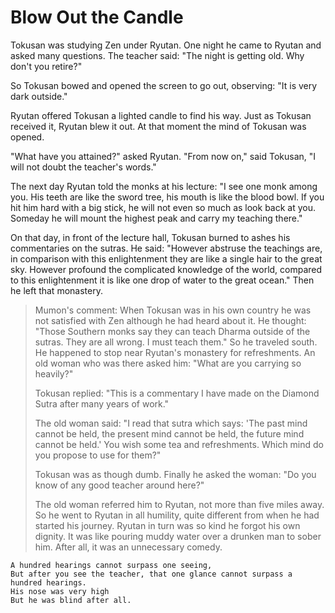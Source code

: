 # Blow Out the Candle

Tokusan was studying Zen under Ryutan. One night he came to Ryutan and asked many questions. The teacher said: "The night is getting old. Why don't you retire?"

So Tokusan bowed and opened the screen to go out, observing: "It is very dark outside."

Ryutan offered Tokusan a lighted candle to find his way. Just as Tokusan received it, Ryutan blew it out. At that moment the mind of Tokusan was opened.

"What have you attained?" asked Ryutan. "From now on," said Tokusan, "I will not doubt the teacher's words."

The next day Ryutan told the monks at his lecture: "I see one monk among you. His teeth are like the sword tree, his mouth is like the blood bowl. If you hit him hard with a big stick, he will not even so much as look back at you. Someday he will mount the highest peak and carry my teaching there."

On that day, in front of the lecture hall, Tokusan burned to ashes his commentaries on the sutras. He said: "However abstruse the teachings are, in comparison with this enlightenment they are like a single hair to the great sky. However profound the complicated knowledge of the world, compared to this enlightenment it is like one drop of water to the great ocean." Then he left that monastery.

> Mumon's comment: When Tokusan was in his own country he was not satisfied with Zen although he had heard about it. He thought: "Those Southern monks say they can teach Dharma outside of the sutras. They are all wrong. I must teach them." So he traveled south. He happened to stop near Ryutan's monastery for refreshments. An old woman who was there asked him: "What are you carrying so heavily?"
>
> Tokusan replied: "This is a commentary I have made on the Diamond Sutra after many years of work."
>
> The old woman said: "I read that sutra which says: 'The past mind cannot be held, the present mind cannot be held, the future mind cannot be held.' You wish some tea and refreshments. Which mind do you propose to use for them?"
>
> Tokusan was as though dumb. Finally he asked the woman: "Do you know of any good teacher around here?"
>
> The old woman referred him to Ryutan, not more than five miles away. So he went to Ryutan in all humility, quite different from when he had started his journey. Ryutan in turn was so kind he forgot his own dignity. It was like pouring muddy water over a drunken man to sober him. After all, it was an unnecessary comedy.

```
A hundred hearings cannot surpass one seeing,
But after you see the teacher, that one glance cannot surpass a hundred hearings.
His nose was very high
But he was blind after all.
```
